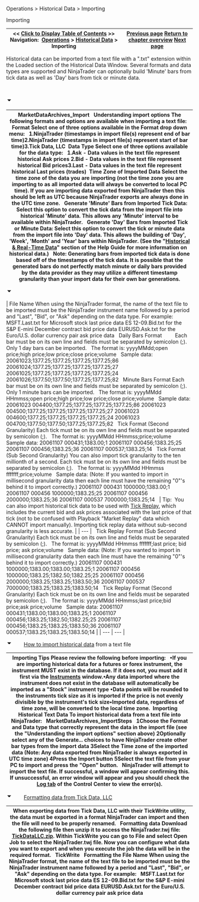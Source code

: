 ﻿


Operations \> Historical Data \> Importing






















Importing







| \<\< [Click to Display Table of Contents](importing.md) \>\> **Navigation:**     [Operations](operations.md) \> [Historical Data](historical_data_manager.md) \> Importing | [Previous page](data_by_provider.md) [Return to chapter overview](historical_data_manager.md) [Next page](exporting.md) |
| --- | --- |














Historical data can be imported from a text file with a ".txt" extension within the Loaded section of the Historical Data Window. Several formats and data types are supported and NinjaTrader can optionally build 'Minute' bars from tick data as well as 'Day' bars from tick or minute data.


 


![tog_minus](tog_minus.gif)




| MarketDataArchives_Import   Understanding import options The following formats and options are available when importing a text file:   Format Select one of three options available in the Format drop down menu:   1\.NinjaTrader (timestamps in import file(s) represent end of bar time)2\.NinjaTrader (timestamps in import file(s) represent start of bar time)3\.Tick Data, LLC  Data Type Select one of three options available for the data type:   1\.Ask \- Data values in the text file represent historical Ask prices 2\.Bid \- Data values in the text file represent historical Bid prices3\.Last \- Data values in the text file represent historical Last prices (trades)  Time Zone of Imported Data Select the time zone of the data you are importing (not the time zone you are importing to as all imported data will always be converted to local PC time). If you are importing data exported from NinjaTrader then this should be left as UTC because NinjaTrader exports are always done in the UTC time zone.   Generate 'Minute' Bars from Imported Tick Data: Select this option to convert the tick data from the import file into historical 'Minute' data. This allows any 'Minute' interval to be available within NinjaTrader.   Generate 'Day' Bars from Imported Tick or Minute Data: Select this option to convert the tick or minute data from the import file into 'Day' data. This allows the building of 'Day', 'Week', 'Month' and 'Year' bars within NinjaTrader. (See the "[Historical \& Real\-Time Data](data_by_provider.md)" section of the Help Guide for more information on historical data.)   Note: Generating bars from imported tick data is done based off of the timestamps of the tick data. It is possible that the generated bars do not perfectly match minute or daily bars provided by the data provider as they may utilize a different timestamp granularity than your import data for their own bar generations. |
| --- |



![tog_minus](tog_minus.gif)




| File Name When using the NinjaTrader format, the name of the text file to be imported must be the NinjaTrader instrument name followed by a period and "Last", "Bid", or "Ask" depending on the data type. For example:    MSFT.Last.txt for Microsoft stock last price data ES 12\-09\.Bid.txt for the S\&P E\-mini December contract bid price data EURUSD.Ask.txt for the Euro/U.S. dollar currency pair ask price data   Daily Bars Format         Each bar must be on its own line and fields must be separated by semicolon (;). Only 1 day bars can be imported.   The format is: yyyyMMdd;open price;high price;low price;close price;volume   Sample data: 20061023;1377\.25;1377\.25;1377\.25;1377\.25;86 20061024;1377\.25;1377\.25;1377\.25;1377\.25;27 20061025;1377\.25;1377\.25;1377\.25;1377\.25;24 20061026;1377\.50;1377\.50;1377\.25;1377\.25;82   Minute Bars Format Each bar must be on its own line and fields must be separated by semicolon (;). Only 1 minute bars can be imported.   The format is: yyyyMMdd HHmmss;open price;high price;low price;close price;volume   Sample data: 20061023 004400;1377\.25;1377\.25;1377\.25;1377\.25;86 20061023 004500;1377\.25;1377\.25;1377\.25;1377\.25;27 20061023 004600;1377\.25;1377\.25;1377\.25;1377\.25;24 20061023 004700;1377\.50;1377\.50;1377\.25;1377\.25;82   Tick Format (Second Granularity) Each tick must be on its own line and fields must be separated by semicolon (;).    The format is: yyyyMMdd HHmmss;price;volume   Sample data: 20061107 000431;1383\.00;1 20061107 000456;1383\.25;25 20061107 000456;1383\.25;36 20061107 000537;1383\.25;14   Tick Format (Sub Second Granularity) You can also import tick granularity to the ten millionth of a second. Each tick must be on its own line and fields must be separated by semicolon (;).    The format is: yyyyMMdd HHmmss fffffff;price;volume   Sample data: (Note: If you wanted to import in millisecond granularity data then each line must have the remaining "0"'s behind it to import correctly.) 20061107 000431 1000000;1383\.00;1 20061107 000456 1000000;1383\.25;25 20061107 000456 2000000;1383\.25;36 20061107 000537 7000000;1383\.25;14     | Tip:  You can also import historical tick data to be used with [Tick Replay](tick_replay.md), which includes the current bid and ask prices associated with the last price of that tick (not to be confused with Playback "Market Replay" data which CANNOT import manually). Importing tick replay data without sub\-second granularity is less accurate. | | --- |      Tick Replay Format (Sub Second Granularity) Each tick must be on its own line and fields must be separated by semicolon (;).    The format is: yyyyMMdd HHmmss fffffff;last price; bid price; ask price;volume   Sample data: (Note: If you wanted to import in millisecond granularity data then each line must have the remaining "0"'s behind it to import correctly.) 20061107 000431 1000000;1383\.00;1383\.00;1383\.25;1 20061107 000456 1000000;1383\.25;1382\.50;1382\.25;25 20061107 000456 2000000;1383\.25;1383\.25;1383\.50;36 20061107 000537 7000000;1383\.25;1383\.25;1383\.50;14   Tick Replay Format (Second Granularity)  Each tick must be on its own line and fields must be separated by semicolon (;).    The format is: yyyyMMdd HHmmss;last price;bid price;ask price;volume   Sample data: 20061107 000431;1383\.00;1383\.00;1383\.25;1 20061107 000456;1383\.25;1382\.50;1382\.25;25 20061107 000456;1383\.25;1383\.25;1383\.50;36 20061107 000537;1383\.25;1383\.25;1383\.50;14 |
| --- | --- |



![tog_minus](tog_minus.gif)        [How to import historical data](javascript:HMToggle('toggle','HowToImportHistoricalData','HowToImportHistoricalData_ICON')) from a text file




| Importing Tips Please review the following before importing:   •If you are importing historical data for a futures or forex instrument, the instrument MUST exist in the database. If it does not, you must add it first via the [Instruments](instruments.md) window.•Any data imported where the instrument does not exist in the database will automatically be imported as a "Stock" instrument type •Data points will be rounded to the instruments tick size as it is imported if the price is not evenly divisible by the instrument's tick size•Imported data, regardless of time zone, will be converted to the local time zone.  Importing Historical Text Data To import historical data from a text file into NinjaTrader:   MarketDataArchives_ImportSteps   1Choose the Format and Data type that correctly represent the data in the import file (see  the "Understanding the import options" section above) 2Optionally select any of the Generate... choices to have NinjaTrader create other bar types from the import data 3Select the Time zone of the imported data (Note: Any data exported from NinjaTrader is always exported in UTC time zone) 4Press the Import button 5Select the text file from your PC to import and press the "Open" button.   NinjaTrader will attempt to import the text file. If successful, a window will appear confirming this. If unsuccessful, an error window will appear and you should check the [Log tab](log_tab2.md) of the Control Center to view the error(s). |
| --- |



![tog_minus](tog_minus.gif)        [Formatting data from Tick Data, LLC](javascript:HMToggle('toggle','FormattingdatafromTickDataLLC','FormattingdatafromTickDataLLC_ICON'))




| When exporting data from Tick Data, LLC with their TickWrite utility, the data must be exported in a format NinjaTrader can import and then the file will need to be properly renamed.   Formatting data Download the following file then unzip it to access the NinjaTrader.twj file: [TickDataLLC.zip](https://ninjatrader.com/support/helpGuides/nt8/samples/TickDataLLC.zip). Within TickWrite you can go to File and select Open Job to select the NinjaTrader.twj file. Now you can configure what data you want to export and when you execute the job the data will be in the required format.   TickWrite   Formatting the File Name When using the NinjaTrader format, the name of the text file to be imported must be the NinjaTrader instrument name followed by a period and "Last", "Bid", or "Ask" depending on the data type. For example:    MSFT.Last.txt for Microsoft stock last price data ES 12\-09\.Bid.txt for the S\&P E\-mini December contract bid price data EURUSD.Ask.txt for the Euro/U.S. dollar currency pair ask price data |
| --- |










